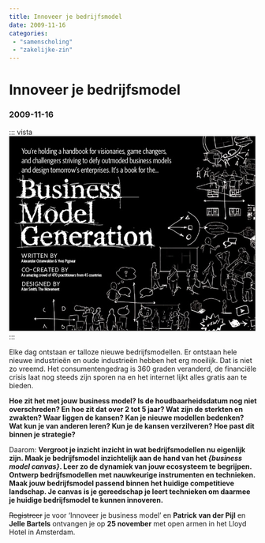 ```yaml
---
title: Innoveer je bedrijfsmodel
date: 2009-11-16
categories:
 - "samenscholing"
 - "zakelijke-zin"
---
```


# Innoveer je bedrijfsmodel
### 2009-11-16
::: vista
<img src="business-model-generation-front-cover.jpg">
:::

Elke dag ontstaan er talloze nieuwe bedrijfsmodellen. Er ontstaan hele nieuwe industrieën en oude industrieën hebben het erg moeilijk. Dat is niet zo vreemd. Het consumentengedrag is 360 graden veranderd, de financiële crisis laat nog steeds zijn sporen na en het internet lijkt alles gratis aan te bieden.

**Hoe zit het met jouw business model? Is de houdbaarheidsdatum nog niet overschreden? En hoe zit dat over 2 tot 5 jaar? Wat zijn de sterkten en zwakten? Waar liggen de kansen? Kan je nieuwe modellen bedenken? Wat kun je van anderen leren? Kun je de kansen verzilveren? Hoe past dit binnen je strategie?**

Daarom: **Vergroot je inzicht inzicht in wat bedrijfsmodellen nu eigenlijk zijn. Maak je bedrijfsmodel inzichtelijk aan de hand van het *{business model canvas}*. Leer zo de dynamiek van jouw ecosysteem te begrijpen. Ontwerp bedrijfsmodellen met nauwkeurige instrumenten en technieken. Maak jouw bedrijfsmodel passend binnen het huidige competitieve landschap. Je canvas is je gereedschap je leert technieken om daarmee je huidige bedrijfsmodel te kunnen innoveren.**

~~Registreer~~ je voor ‘Innoveer je business model’ en **Patrick van der Pijl** en **Jelle Bartels** ontvangen je op **25 november** met open armen in het Lloyd Hotel in Amsterdam.